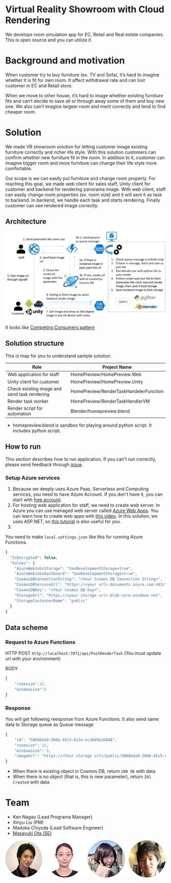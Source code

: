 # Virtual Reality Showroom with Cloud Rendering 
We develops room simulation app for EC, Retail and Real estate companies. This is open source and you can utilize it.

# Background and motivation
When customer try to buy furniture (ex. TV and Sofa), it’s hard to imagine whether it is fit for own room. It affect withdrawal rate and can lost customer in EC and Retail store. 

When we move to other house, it’s hard to image whether existing furniture fits and can’t decide to save all or through away some of them and buy new one. We also can’t imagine largeer room and merit correctly and tend to find cheaper room.

# Solution
We made VR showroom solution for letting customer image existing furniture correctly and richer life style. With this solution customers can confirm whether new furniture fit in the room. In addition to it, customer can imagine bigger room and more furniture can change their life style more comfortable.

Our scope is we can easily put furniture and change room property. For reaching this goal, we made web client for sales staff, Unity client for customer and backend for rendering panorama image. With web client, staff can easily change room properties (ex. room size) and it will sent it as task to backend. In backend, we handle each task and starts rendering. Finally customer can see rendered image correctly.

## Architecture
![Architecture](./Images/Architecture.png)

It looks like [Competing Consumers pattern](https://docs.microsoft.com/en-us/azure/architecture/patterns/competing-consumers)

## Solution structure
This is map for you to understand sample solution.

|Role|Project Name|
|----|------------|
|Web application for staff|HomePreview/HomePreview.Web|
|Unity client for customer|HomePreview/HomePreview.Unity|
|Check existing image and send task rendering|HomePreview/RenderTaskHandelerFunction|
|Render task worker|HomePreview/RenderTaskHandlerVM|
|Render script for automation|Blender/homepreview.blend|

* homepreview.blend is sandbox for playing around python script. It includes python script.

## How to run
This section describes how to run application. If you can't run correctly, please send feedback through [issue](https://github.com/NT-D/HomePreview/issues).

### Setup Azure services
1. Because we deeply uses Azure Paas, Serverless and Computing services, you need to have Azure Account. If you don't have it, you can start with [free account](https://azure.microsoft.com/en-us/free/).
2. For hosting web application for staff, we need to create web server. In Azure you can use managed web server called [Azure Web Apps](https://azure.microsoft.com/en-us/services/app-service/web/). You can learn how to create web apps with [this video](https://azure.microsoft.com/en-us/resources/videos/create-a-web-app-with-nodejs-and-azure-app-service/). In this solution, we uses ASP.NET, so [this tutorial](https://docs.microsoft.com/en-us/azure/app-service/app-service-web-get-started-dotnet-framework) is also useful for you. 
3. 


You need to make `local.settings.json` like this for running Azure Functions.

```javascript
{
  "IsEncrypted": false,
  "Values": {
    "AzureWebJobsStorage": "UseDevelopmentStorage=true",
    "AzureWebJobsDashboard": "UseDevelopmentStorage=true",
    "CosmosDBConnectionString": "<Your Cosmos DB Connection String>",
    "CosmosDBServiceUrl": "https://<your url>.documents.azure.com:443/",
    "CosmosDBKey": "<Your Cosmos DB Key>",
    "StorageUrl": "https://<your storage url>.blob.core.windows.net",
    "StorageContainerName": "public"
  }
}
```

## Data scheme

### Request to Azure Functions

HTTP POST `http://localhost:7071/api/PostRenderTask`
(You must update url with your environment)

BODY
```javascript
{
    "roomsize":12,
    "windowsize":5
}
```

### Response
You will get following reesponse from Azure Functions. It also send same data to Storage queue as Queue message
```javascript
{
    "id": "5866bda9-2006-45c5-812e-ec3b692a5848",
    "roomsize": 12,
    "windowsize": 5,
    "imageUrl": "https://<Your storage url>/public/5866bda9-2006-45c5-812e-ec3b692a5848.png"
}
```
- When there is existing object in Cosmos DB, return `200 OK` with data
- When there is no object (that is, this is new parameter), return `201 Created` with data 


# Team
- Ken Nagao (Lead Programa Manager)
- Xinyu Liu (PM)
- Madoka Chiyoda (Lead Software Engineer)
- [Masayuki Ota (SE)](https://twitter.com/masota0517)

![TeamMembers](./Images/Team.png)
